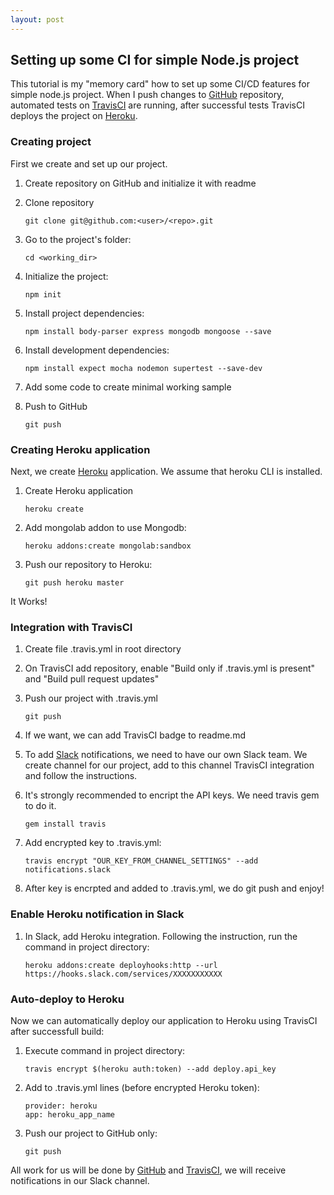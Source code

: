 ```yaml
---
layout: post
---
```


## Setting up some CI for simple Node.js project

This tutorial is my "memory card" how to set up some CI/CD features for simple node.js project. When I push changes to [GitHub](http://github.com)  repository, automated tests on [TravisCI](https://travis-ci.org/) are running, after successful tests TravisCI deploys the project on [Heroku](https://heroku.com). 

### Creating project

First we create and set up our project.

1. Create repository on GitHub  and initialize it with readme

2. Clone repository

    ```
    git clone git@github.com:<user>/<repo>.git
    ```

3. Go to the project's folder:

    ```
    cd <working_dir>
    ```

4. Initialize the project:

    ```
    npm init
    ```

5. Install project dependencies:

    ```
    npm install body-parser express mongodb mongoose --save
    ```

6. Install development dependencies:

    ```
    npm install expect mocha nodemon supertest --save-dev
    ```

7. Add some code to create minimal working sample

8. Push to GitHub

    ```
    git push
    ```

### Creating Heroku application

Next, we create [Heroku](https://heroku.com) application. We assume that heroku CLI is installed.

1. Create Heroku application

    ```
    heroku create
    ```

2. Add mongolab addon to use Mongodb:

    ```
    heroku addons:create mongolab:sandbox
    ```

3. Push our repository to Heroku:

    ```
    git push heroku master
    ```

It Works!

### Integration with TravisCI

1. Create file .travis.yml in root directory

2. On TravisCI add repository, enable "Build only if .travis.yml is present" and "Build pull request updates"

3. Push our project with .travis.yml

    ```
    git push
    ```

4. If we want, we can add TravisCI badge to readme.md

5. To add [Slack](https://slack.com/) notifications, we need to have our own Slack team. We create channel for our project, add to this channel TravisCI integration and follow the instructions.

6. It's strongly recommended to encript the API keys. We need travis gem to do it.

    ```
    gem install travis
    ```

7. Add encrypted key to .travis.yml:

    ```
    travis encrypt "OUR_KEY_FROM_CHANNEL_SETTINGS" --add notifications.slack
    ```

8. After key is encrpted and added to .travis.yml, we do git push and enjoy!

### Enable Heroku notification in Slack

1. In Slack, add Heroku integration. Following the instruction, run the command in project directory:

    ```
    heroku addons:create deployhooks:http --url https://hooks.slack.com/services/XXXXXXXXXXX
    ```

### Auto-deploy to Heroku

Now we can automatically deploy our application to Heroku using TravisCI after successfull build:

1. Execute command in project directory:

    ```
    travis encrypt $(heroku auth:token) --add deploy.api_key
    ```

2. Add to .travis.yml lines (before encrypted Heroku token):

    ```
    provider: heroku
    app: heroku_app_name
    ```

3. Push our project to GitHub only:

    ```
    git push
    ```

All work for us will be done by [GitHub](http://github.com) and [TravisCI](https://travis-ci.org/), we will receive notifications in our Slack channel.

